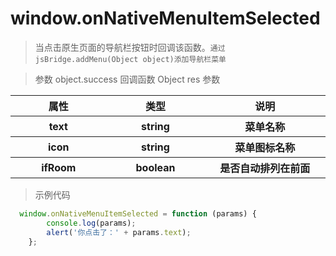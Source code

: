 # window.onNativeMenuItemSelected
>当点击原生页面的导航栏按钮时回调该函数。`通过jsBridge.addMenu(Object object)添加导航栏菜单`

> 参数 object.success 回调函数 Object res 参数

<table>
    <thead>
    <tr>
        <th>属性</th>
        <th>类型</th>
        <th>说明</th>
    </tr>
    </thead>
    <tbody>
    <tr>
        <th style="width: 200px">text</th>
        <th style="width: 200px;">string</th>
        <th style="width: 300px;">
            菜单名称
        </th>
    </tr>
     <tr>
            <th style="width: 200px">icon</th>
            <th style="width: 200px;">string</th>
            <th style="width: 300px;">
                菜单图标名称
            </th>
        </tr>
        <tr>
                    <th style="width: 200px">ifRoom</th>
                    <th style="width: 200px;">boolean</th>
                    <th style="width: 300px;">
                        是否自动排列在前面
                    </th>
                </tr>
    </tbody>
</table>

> 示例代码
```js
  window.onNativeMenuItemSelected = function (params) {
        console.log(params);
        alert('你点击了：' + params.text);
    };
```
